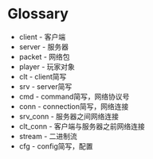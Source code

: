 # Glossary

* client - 客户端
* server - 服务器
* packet - 网络包
* player - 玩家对象
* clt    - client简写
* srv    - server简写
* cmd    - command简写，网络协议号
* conn   - connection简写，网络连接
* srv_conn - 服务器之间网络连接
* clt_conn - 客户端与服务器之前网络连接
* stream - 二进制流
* cfg    - config简写，配置